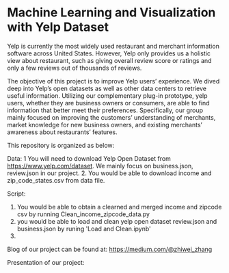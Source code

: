 # Machine Learning and Visualization with Yelp Dataset 


Yelp is currently the most widely used restaurant and merchant information software across United States. However, Yelp only provides us a holistic view about restaurant, such as giving overall review score or ratings and only a few reviews out of thousands of reviews.  

The objective of this project is to improve Yelp users’ experience. We dived deep into Yelp’s open datasets as well as other data centers to retrieve useful information. Utilizing our complementary plug-in prototype, yelp users, whether they are business owners or consumers, are able to find information that better meet their preferences. Specifically, our group mainly focused on  improving the customers’ understanding of merchants, market knowledge for new business owners, and  existing merchants’ awareness about restaurants’ features.  


This repository is organized as below:

Data:
 1 You will need to download Yelp Open Dataset from https://www.yelp.com/dataset. We mainly focus on business.json, review.json in our project.
 2. You would be able to download income and zip_code_states.csv from data file.


Script:
1. You would be able to obtain a clearned and merged income and zipcode csv by running Clean_income_zipcode_data.py
2. you would be able to load and clean yelp open dataset review.json and business.json by runing 'Load and Clean.ipynb'
3. 


Blog of our project can be found at:
https://medium.com/@zhiwei_zhang

Presentation of our project:
